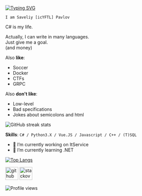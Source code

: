 [![Typing SVG](https://readme-typing-svg.herokuapp.com?color=%2336BCF7&lines=Hardcode,%20suffering%20and%20.NET)](https://git.io/typing-svg)

`I am Saveliy [icYFTL] Pavlov`  

C# is my life.

Actually, I can write in many languages.  
Just give me a goal.  
(and money)  

Also **like**:  
* Soccer
* Docker
* CTFs
* GRPC

Also **don't like**:
* Low-level
* Bad specifications
* Jokes about semicolons and html   

![GitHub streak stats](https://github-readme-streak-stats.herokuapp.com/?user=icYFTL)  

**Skills**: `C# / Python3.X / Vue.JS / Javascript / C++ / (T)SQL`

- 🔭 I’m currently working on ItService 
- 🌱 I’m currently learning .NET 


[![Top Langs](https://github-readme-stats.vercel.app/api/top-langs/?username=icYFTL)](https://github.com/anuraghazra/github-readme-stats)

[<img src='https://cdn.jsdelivr.net/npm/simple-icons@3.0.1/icons/github.svg' alt='github' height='40'>](https://github.com/icYFTL)  [<img src='https://cdn.jsdelivr.net/npm/simple-icons@3.0.1/icons/stackoverflow.svg' alt='stackoverflow' height='40'>](https://stackoverflow.com/users/9185894/icyftl)  

![Profile views](https://gpvc.arturio.dev/icYFTL)  